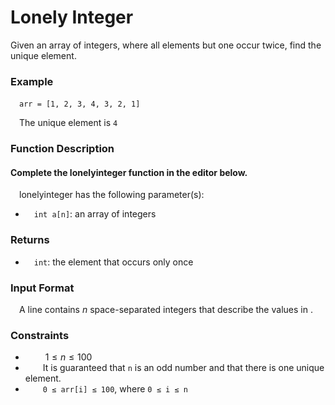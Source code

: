 # Lonely Integer

Given an array of integers, where all elements but one occur twice, find the unique element.

### Example
&emsp;`arr = [1, 2, 3, 4, 3, 2, 1]`

&emsp;The unique element is `4`

### Function Description

#### Complete the lonelyinteger function in the editor below.

&emsp;lonelyinteger has the following parameter(s):

- &emsp;`int a[n]`: an array of integers

### Returns
- &emsp;`int`: the element that occurs only once

### Input Format
&emsp;A line contains $n$ space-separated integers that describe the values in .

### Constraints
- &emsp;&emsp; $1 \leq n \leq 100$
- &emsp;&emsp;It is guaranteed that `n` is an odd number and that there is one unique element.
- &emsp;&emsp;`0 ≤ arr[i] ≤ 100`, where `0 ≤ i ≤ n` 
